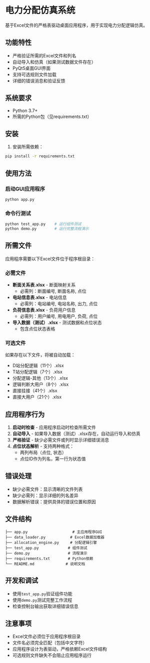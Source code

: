 # 电力分配仿真系统

基于Excel文件的严格表驱动桌面应用程序，用于实现电力分配逻辑仿真。

## 功能特性

- 严格验证所需的Excel文件和列名
- 自动导入和仿真（如果测试数据文件存在）
- PyQt5桌面GUI界面
- 支持可选规则文件加载
- 详细的错误消息和验证反馈

## 系统要求

- Python 3.7+
- 所需的Python包（见requirements.txt）

## 安装

1. 安装所需依赖：
```bash
pip install -r requirements.txt
```

## 使用方法

### 启动GUI应用程序
```bash
python app.py
```

### 命令行测试
```bash
python test_app.py    # 运行组件测试
python demo.py        # 运行完整流程演示
```

## 所需文件

应用程序需要以下Excel文件位于程序根目录：

### 必需文件
- **断面关系表.xlsx** - 断面映射关系
  - 必需列：断面编号, 断面名称, 点位
- **电站信息表.xlsx** - 电站信息
  - 必需列：电站编号, 电站名称, 出力, 点位
- **负荷信息表.xlsx** - 负荷用户信息
  - 必需列：用户编号, 用电用户, 负荷, 点位
- **导入数据（测试）.xlsx** - 测试数据和点位状态
  - 包含点位状态表格

### 可选文件
如果存在以下文件，将被自动加载：
- D站分配逻辑（11个）.xlsx
- T站分配逻辑（7个）.xlsx
- 分配逻辑-其他（13个）.xlsx
- 逻辑判断大用户（8个）.xlsx
- 直接挂接（41个）.xlsx
- 直接大用户（21个）.xlsx

## 应用程序行为

1. **启动时检查** - 应用程序启动时检查所需文件
2. **自动导入** - 如果导入数据（测试）.xlsx存在，自动运行导入和仿真
3. **严格验证** - 缺少必需文件或列时显示详细错误消息
4. **点位状态解析** - 支持两种格式：
   - 两列布局（点位, 状态）
   - 点位ID作为列名，第一行为状态值

## 错误处理

- 缺少必需文件：显示清晰的文件列表
- 缺少必需列：显示详细的列名差异
- 数据解析错误：提供具体的错误位置和原因

## 文件结构

```
├── app.py                    # 主应用程序GUI
├── data_loader.py           # Excel数据加载器
├── allocation_engine.py     # 分配逻辑引擎
├── test_app.py             # 组件测试
├── demo.py                 # 流程演示
├── requirements.txt        # Python依赖
└── README.md              # 说明文档
```

## 开发和调试

- 使用`test_app.py`验证组件功能
- 使用`demo.py`测试完整工作流程
- 检查控制台输出获取详细错误信息

## 注意事项

- Excel文件必须位于应用程序根目录
- 文件名必须完全匹配（包括中文字符）
- 应用程序设计为表驱动，严格依赖Excel文件结构
- 可选规则文件缺失不会阻止应用程序运行